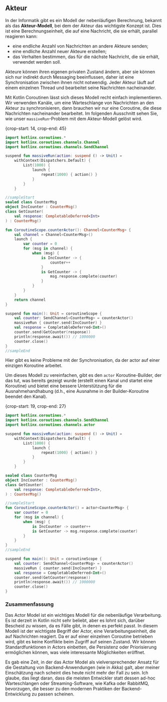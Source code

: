 ## Akteur

In der Informatik gibt es ein Modell der nebenläufigen Berechnung, bekannt als das **Akteur-Modell**, bei dem der Akteur das wichtigste Konzept ist. Dies ist eine Berechnungseinheit, die auf eine Nachricht, die sie erhält, parallel reagieren kann:
- eine endliche Anzahl von Nachrichten an andere Akteure senden;
- eine endliche Anzahl neuer Akteure erstellen;
- das Verhalten bestimmen, das für die nächste Nachricht, die sie erhält, verwendet werden soll.

Akteure können ihren eigenen privaten Zustand ändern, aber sie können sich nur indirekt durch Messaging beeinflussen, daher ist eine Synchronisation zwischen ihnen nicht notwendig. Jeder Akteur läuft auf einem einzelnen Thread und bearbeitet seine Nachrichten nacheinander.

Mit Kotlin Coroutinen lässt sich dieses Modell recht einfach implementieren. Wir verwenden Kanäle, um eine Warteschlange von Nachrichten an den Akteur zu synchronisieren, dann brauchen wir nur eine Coroutine, die diese Nachrichten nacheinander bearbeitet. Im folgenden Ausschnitt sehen Sie, wie unser `massiveRun`-Problem mit dem Akteur-Modell gelöst wird.

{crop-start: 14, crop-end: 45}

```kotlin
import kotlinx.coroutines.*
import kotlinx.coroutines.channels.Channel
import kotlinx.coroutines.channels.SendChannel

suspend fun massiveRun(action: suspend () -> Unit) =
    withContext(Dispatchers.Default) {
        List(1000) {
            launch {
                repeat(1000) { action() }
            }
        }
    }

//sampleStart
sealed class CounterMsg
object IncCounter : CounterMsg()
class GetCounter(
    val response: CompletableDeferred<Int>
) : CounterMsg()

fun CoroutineScope.counterActor(): Channel<CounterMsg> {
    val channel = Channel<CounterMsg>()
    launch {
        var counter = 0
        for (msg in channel) {
            when (msg) {
                is IncCounter -> {
                    counter++
                }
                is GetCounter -> {
                    msg.response.complete(counter)
                }
            }
        }
    }
    return channel
}

suspend fun main(): Unit = coroutineScope {
    val counter: SendChannel<CounterMsg> = counterActor()
    massiveRun { counter.send(IncCounter) }
    val response = CompletableDeferred<Int>()
    counter.send(GetCounter(response))
    println(response.await()) // 1000000
    counter.close()
}
//sampleEnd
```


Hier gibt es keine Probleme mit der Synchronisation, da der actor auf einer einzigen Koroutine arbeitet.

Um dieses Modell zu vereinfachen, gibt es den `actor` Koroutine-Builder, der das tut, was bereits gezeigt wurde (erstellt einen Kanal und startet eine Koroutine) und bietet eine bessere Unterstützung für die Ausnahmehandhabung (d.h., eine Ausnahme in der Builder-Koroutine beendet den Kanal).

{crop-start: 19, crop-end: 27}

```kotlin
import kotlinx.coroutines.*
import kotlinx.coroutines.channels.SendChannel
import kotlinx.coroutines.channels.actor

suspend fun massiveRun(action: suspend () -> Unit) = 
    withContext(Dispatchers.Default) {
        List(1000) {
            launch {
                repeat(1000) { action() }
            }
        }
    }

sealed class CounterMsg
object IncCounter : CounterMsg()
class GetCounter(
    val response: CompletableDeferred<Int>,
) : CounterMsg()

//sampleStart
fun CoroutineScope.counterActor() = actor<CounterMsg> {
    var counter = 0
    for (msg in channel) {
        when (msg) {
            is IncCounter -> counter++
            is GetCounter -> msg.response.complete(counter)
        }
    }
}
//sampleEnd

suspend fun main(): Unit = coroutineScope {
    val counter: SendChannel<CounterMsg> = counterActor()
    massiveRun { counter.send(IncCounter) }
    val response = CompletableDeferred<Int>()
    counter.send(GetCounter(response))
    println(response.await()) // 1000000
    counter.close()
}
```



### Zusammenfassung

Das Actor Model ist ein wichtiges Modell für die nebenläufige Verarbeitung. Es ist derzeit in Kotlin nicht sehr beliebt, aber es lohnt sich, darüber Bescheid zu wissen, da es Fälle gibt, in denen es perfekt passt. In diesem Modell ist der wichtigste Begriff der Actor, eine Verarbeitungseinheit, die auf Nachrichten reagiert. Da er auf einer einzelnen Coroutine betrieben wird, gibt es keine Konflikte beim Zugriff auf seinen Zustand. Wir können Standardfunktionen in Actors einbetten, die Persistenz oder Priorisierung ermöglichen können, was viele interessante Möglichkeiten eröffnet.

Es gab eine Zeit, in der das Actor Model als vielversprechender Ansatz für die Gestaltung von Backend-Anwendungen (wie in Akka) galt, aber meiner Einschätzung nach scheint dies heute nicht mehr der Fall zu sein. Ich glaube, das liegt daran, dass die meisten Entwickler statt dessen ad-hoc Warteschlangen oder Streaming-Software, wie Kafka oder RabbitMQ, bevorzugen, die besser zu den modernen Praktiken der Backend-Entwicklung zu passen scheinen.


